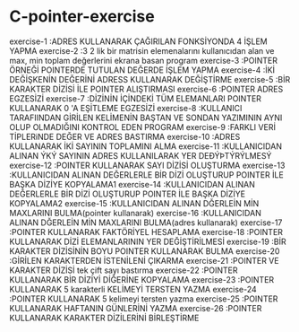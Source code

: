 # C-pointer-exercise
exercise-1  :ADRES KULLANARAK ÇAĞIRILAN FONKSİYONDA 4 İŞLEM YAPMA
exercise-2  :3 2 lik bir matrisin elemenalarını kullanıcıdan alan ve max, min toplam değerlerini ekrana basan program
exercise-3  :POINTER ÖRNEĞİ POINTERDE TUTULAN DEĞERDE İŞLEM YAPMA
exercise-4  :İKİ DEĞİŞKENİN DEĞERİNİ ADRESS KULLANARAK DEĞİŞTİRME
exercise-5  :BİR KARAKTER DİZİSİ İLE POINTER ALIŞTIRMASI
exercise-6  :POINTER ADRES EGZESİZİ
exercise-7  :DİZİNİN İÇİNDEKİ TÜM ELEMANLARI POINTER KULLANARAK 0 'A EŞİTLEME EGZESİZİ
exercise-8  :KULLANICI TARAFIINDAN GİRİLEN KELİMENİN BAŞTAN VE SONDAN YAZIMININ AYNI OLUP OLMADIĞINI KONTROL EDEN PROGRAM
exercise-9  :FARKLI VERİ TİPLERiNDE DEĞER VE ADRES BASTIRMA
exercise-10 :ADRES KULLANARAK İKİ SAYININ TOPLAMINI ALMA
exercise-11 :KULLANICIDAN ALINAN ÝKÝ SAYININ ADRES KULLANILARAK YER DEÐÝÞTÝRÝLMESÝ
exercise-12 :POINTER KULLANARAK SAYI DİZİSİ OLUŞTURMA
exercise-13 :KULLANICIDAN ALINAN DEĞERLERLE BİR DİZİ OLUŞTURUP POINTER İLE BAŞKA DİZİYE KOPYALAMA1
exercise-14 :KULLANICIDAN ALINAN DEĞERLERLE BİR DİZİ OLUŞTURUP POINTER İLE BAŞKA DİZİYE KOPYALAMA2
exercise-15 :KULLANICIDAN ALINAN DĞERLEİN MİN MAXLARINI BULMA(pointer kullanarak)
exercise-16 :KULLANICIDAN ALINAN DĞERLEİN MİN MAXLARINI BULMA(adres kullanarak)
exercise-17 :POINTER KULLANARAK FAKTÖRİYEL HESAPLAMA
exercise-18 :POINTER KULLANARAK DİZİ ELEMANLARININ YER DEĞİŞTİRİLMESİ
exercise-19 :BİR KARAKTER DİZİSİNİN BOYU POINTER KULLANARAK BULMA
exercise-20 :GİRİLEN KARAKTERDEN İSTENİLENİ ÇIKARMA
exercise-21 :POINTER VE KARAKTER DİZİSİ tek çift sayı bastırma
exercise-22 :POINTER KULLANARAK BİR DİZİYİ DİĞERİNE KOPYALAMA
exercise-23 :POINTER KULLANARAK 5 karakterli KELİMEYİ TERSTEN YAZMA
exercise-24 :POINTER KULLANARAK 5 kelimeyi tersten yazma
exercise-25 :POINTER KULLANARAK HAFTANIN GÜNLERİNİ YAZMA
exercise-26 :POINTER KULLANARAK KARAKTER DİZİLERİNİ BİRLEŞTİRME
